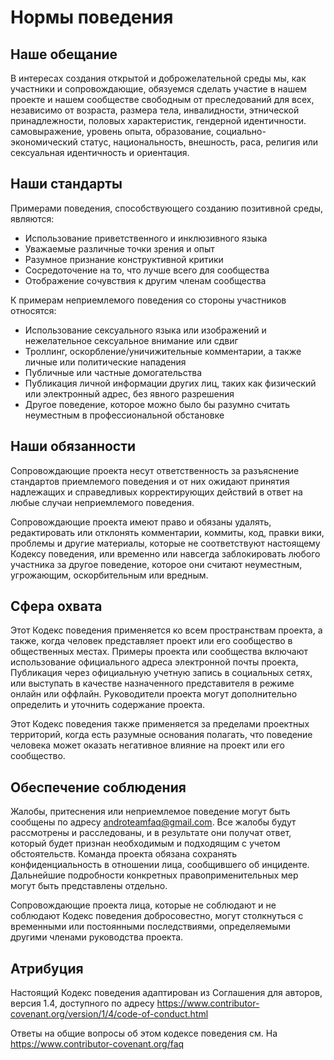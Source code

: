 # Нормы поведения

## Наше обещание

В интересах создания открытой и доброжелательной среды мы, как участники и сопровождающие, обязуемся сделать участие в нашем проекте и нашем сообществе свободным от преследований для всех, независимо от возраста, размера тела, инвалидности, этнической принадлежности, половых характеристик, гендерной идентичности. самовыражение, уровень опыта, образование, социально-экономический статус, национальность, внешность, раса, религия или сексуальная идентичность и ориентация.

## Наши стандарты

Примерами поведения, способствующего созданию позитивной среды, являются:

  - Использование приветственного и инклюзивного языка
  - Уважаемые различные точки зрения и опыт
  - Разумное признание конструктивной критики
  - Сосредоточение на то, что лучше всего для сообщества
  - Отображение сочувствия к другим членам сообщества

К примерам неприемлемого поведения со стороны участников относятся:

  - Использование сексуального языка или изображений и нежелательное сексуальное внимание или сдвиг
  - Троллинг, оскорбление/уничижительные комментарии, а также личные или политические нападения
  - Публичные или частные домогательства
  - Публикация личной информации других лиц, таких как физический или электронный адрес, без явного разрешения
  - Другое поведение, которое можно было бы разумно считать неуместным в профессиональной обстановке

## Наши обязанности

Сопровождающие проекта несут ответственность за разъяснение стандартов приемлемого поведения и от них ожидают принятия надлежащих и справедливых корректирующих действий в ответ на любые случаи неприемлемого поведения.

Сопровождающие проекта имеют право и обязаны удалять, редактировать или отклонять комментарии, коммиты, код, правки вики, проблемы и другие материалы, которые не соответствуют настоящему Кодексу поведения, или временно или навсегда заблокировать любого участника за другое поведение, которое они считают неуместным, угрожающим, оскорбительным или вредным.

## Сфера охвата

Этот Кодекс поведения применяется ко всем пространствам проекта, а также, когда человек представляет проект или его сообщество в общественных местах. Примеры проекта или сообщества включают использование официального адреса электронной почты проекта, Публикация через официальную учетную запись в социальных сетях, или выступать в качестве назначенного представителя в режиме онлайн или оффлайн. Руководители проекта могут дополнительно определить и уточнить содержание проекта.

Этот Кодекс поведения также применяется за пределами проектных территорий, когда есть разумные основания полагать, что поведение человека может оказать негативное влияние на проект или его сообщество.

## Обеспечение соблюдения

Жалобы, притеснения или неприемлемое поведение могут быть сообщены по адресу androteamfaq@gmail.com. Все жалобы будут рассмотрены и расследованы, и в результате они получат ответ, который будет признан необходимым и подходящим с учетом обстоятельств. Команда проекта обязана сохранять конфиденциальность в отношении лица, сообщившего об инциденте. Дальнейшие подробности конкретных правоприменительных мер могут быть представлены отдельно.

Сопровождающие проекта лица, которые не соблюдают и не соблюдают Кодекс поведения добросовестно, могут столкнуться с временными или постоянными последствиями, определяемыми другими членами руководства проекта.

## Атрибуция

Настоящий Кодекс поведения адаптирован из Соглашения для авторов, версия 1.4, доступного по адресу https://www.contributor-covenant.org/version/1/4/code-of-conduct.html

Ответы на общие вопросы об этом кодексе поведения см. На https://www.contributor-covenant.org/faq